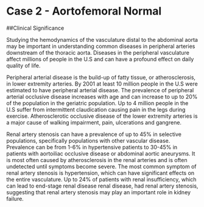 # Case 2 - Aortofemoral Normal #

##Clinical Significance 

Studying the hemodynamics of the vasculature distal to the abdominal aorta may be important in understanding common diseases in peripheral arteries downstream of the thoracic aorta. Diseases in the peripheral vasculature affect millions of people in the U.S and can have a profound effect on daily quality of life. 

Peripheral arterial disease is the build-up of fatty tissue, or atherosclerosis, in lower extremity arteries. By 2001 at least 10 million people in the U.S were estimated to have peripheral arterial disease. The prevalence of peripheral arterial occlusive disease increases with age and can increase to up to 20% of the population in the geriatric population. Up to 4 million people in the U.S suffer from intermittent claudication causing pain in the legs during exercise. Atherosclerotic occlusive disease of the lower extremity arteries is a major cause of walking impairment, pain, ulcerations and gangrene. 

Renal artery stenosis can have a prevalence of up to 45% in selective populations, specifically populations with other vascular disease. Prevalence can be from 1-6% in hypertensive patients to 30-45% in patients with aortoiliac occlusive disease or abdominal aortic aneurysms. It is most often caused by atherosclerosis in the renal arteries and is often undetected until symptoms become severe. The most common symptom of renal artery stenosis is hypertension, which can have significant effects on the entire vasculature. Up to 24% of patients with renal insufficiency, which can lead to end-stage renal disease renal disease, had renal artery stenosis, suggesting that renal artery stenosis may play an important role in kidney failure.

